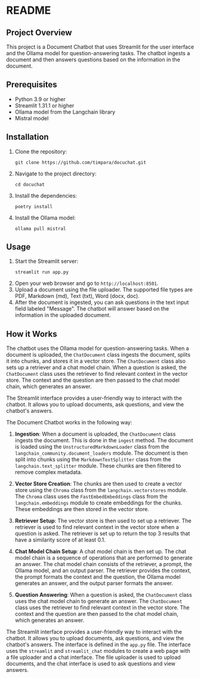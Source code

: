 # README

## Project Overview

This project is a Document Chatbot that uses Streamlit for the user interface and the Ollama model for question-answering tasks. The chatbot ingests a document and then answers questions based on the information in the document.

## Prerequisites

- Python 3.9 or higher
- Streamlit 1.31.1 or higher
- Ollama model from the Langchain library
- Mistral model

## Installation

1. Clone the repository:
    ```
    git clone https://github.com/timpara/docuchat.git
    ```
2. Navigate to the project directory:
    ```
    cd docuchat
    ```
3. Install the dependencies:
    ```
    poetry install
    ```
4. Install the Ollama model:
    ```
    ollama pull mistral
    ```

## Usage

1. Start the Streamlit server:
    ```
    streamlit run app.py
    ```
2. Open your web browser and go to `http://localhost:8501`.
3. Upload a document using the file uploader. The supported file types are PDF, Markdown (md), Text (txt), Word (docx, doc).
4. After the document is ingested, you can ask questions in the text input field labeled "Message". The chatbot will answer based on the information in the uploaded document.

## How it Works

The chatbot uses the Ollama model for question-answering tasks. When a document is uploaded, the `ChatDocument` class ingests the document, splits it into chunks, and stores it in a vector store. The `ChatDocument` class also sets up a retriever and a chat model chain.
When a question is asked, the `ChatDocument` class uses the retriever to find relevant context in the vector store. The context and the question are then passed to the chat model chain, which generates an answer.

The Streamlit interface provides a user-friendly way to interact with the chatbot. It allows you to upload documents, ask questions, and view the chatbot's answers.

The Document Chatbot works in the following way:

1. **Ingestion**: When a document is uploaded, the `ChatDocument` class ingests the document. This is done in the `ingest` method. The document is loaded using the `UnstructuredMarkdownLoader` class from the `langchain_community.document_loaders` module. The document is then split into chunks using the `MarkdownTextSplitter` class from the `langchain.text_splitter` module. These chunks are then filtered to remove complex metadata.

2. **Vector Store Creation**: The chunks are then used to create a vector store using the `Chroma` class from the `langchain.vectorstores` module. The `Chroma` class uses the `FastEmbedEmbeddings` class from the `langchain.embeddings` module to create embeddings for the chunks. These embeddings are then stored in the vector store.

3. **Retriever Setup**: The vector store is then used to set up a retriever. The retriever is used to find relevant context in the vector store when a question is asked. The retriever is set up to return the top 3 results that have a similarity score of at least 0.1.

4. **Chat Model Chain Setup**: A chat model chain is then set up. The chat model chain is a sequence of operations that are performed to generate an answer. The chat model chain consists of the retriever, a prompt, the Ollama model, and an output parser. The retriever provides the context, the prompt formats the context and the question, the Ollama model generates an answer, and the output parser formats the answer.

5. **Question Answering**: When a question is asked, the `ChatDocument` class uses the chat model chain to generate an answer. The `ChatDocument` class uses the retriever to find relevant context in the vector store. The context and the question are then passed to the chat model chain, which generates an answer.

The Streamlit interface provides a user-friendly way to interact with the chatbot. It allows you to upload documents, ask questions, and view the chatbot's answers. The interface is defined in the `app.py` file. The interface uses the `streamlit` and `streamlit_chat` modules to create a web page with a file uploader and a chat interface. The file uploader is used to upload documents, and the chat interface is used to ask questions and view answers.